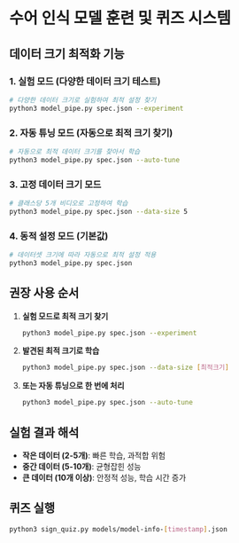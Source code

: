 # 수어 인식 모델 훈련 및 퀴즈 시스템

## 데이터 크기 최적화 기능

### 1. 실험 모드 (다양한 데이터 크기 테스트)
```bash
# 다양한 데이터 크기로 실험하여 최적 설정 찾기
python3 model_pipe.py spec.json --experiment
```

### 2. 자동 튜닝 모드 (자동으로 최적 크기 찾기)
```bash
# 자동으로 최적 데이터 크기를 찾아서 학습
python3 model_pipe.py spec.json --auto-tune
```

### 3. 고정 데이터 크기 모드
```bash
# 클래스당 5개 비디오로 고정하여 학습
python3 model_pipe.py spec.json --data-size 5
```

### 4. 동적 설정 모드 (기본값)
```bash
# 데이터셋 크기에 따라 자동으로 최적 설정 적용
python3 model_pipe.py spec.json
```

## 권장 사용 순서

1. **실험 모드로 최적 크기 찾기**
   ```bash
   python3 model_pipe.py spec.json --experiment
   ```

2. **발견된 최적 크기로 학습**
   ```bash
   python3 model_pipe.py spec.json --data-size [최적크기]
   ```

3. **또는 자동 튜닝으로 한 번에 처리**
   ```bash
   python3 model_pipe.py spec.json --auto-tune
   ```

## 실험 결과 해석

- **작은 데이터 (2-5개)**: 빠른 학습, 과적합 위험
- **중간 데이터 (5-10개)**: 균형잡힌 성능
- **큰 데이터 (10개 이상)**: 안정적 성능, 학습 시간 증가

## 퀴즈 실행

```bash
python3 sign_quiz.py models/model-info-[timestamp].json
``` 